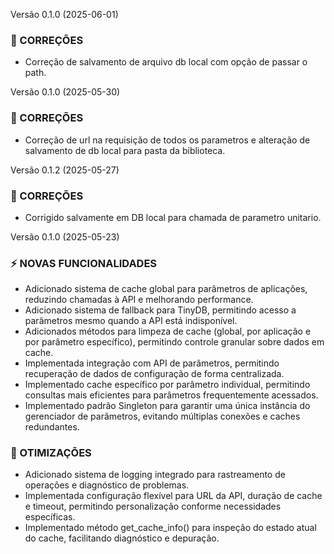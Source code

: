 Versão 0.1.0 (2025-06-01)

### :bug: CORREÇÕES

- Correção de salvamento de arquivo db local com opção de passar o path.


Versão 0.1.0 (2025-05-30)

### :bug: CORREÇÕES

- Correção de url na requisição de todos os parametros e alteração de salvamento de db local para pasta da biblioteca.


Versão 0.1.2 (2025-05-27)

### :bug: CORREÇÕES

- Corrigido salvamente em DB local para chamada de parametro unitario.


Versão 0.1.0 (2025-05-23)

### :zap: NOVAS FUNCIONALIDADES

- Adicionado sistema de cache global para parâmetros de aplicações, reduzindo chamadas à API e melhorando performance.
- Adicionado sistema de fallback para TinyDB, permitindo acesso a parâmetros mesmo quando a API está indisponível.
- Adicionados métodos para limpeza de cache (global, por aplicação e por parâmetro específico), permitindo controle granular sobre dados em cache.
- Implementada integração com API de parâmetros, permitindo recuperação de dados de configuração de forma centralizada.
- Implementado cache específico por parâmetro individual, permitindo consultas mais eficientes para parâmetros frequentemente acessados.
- Implementado padrão Singleton para garantir uma única instância do gerenciador de parâmetros, evitando múltiplas conexões e caches redundantes.

### :rocket: OTIMIZAÇÕES

- Adicionado sistema de logging integrado para rastreamento de operações e diagnóstico de problemas.
- Implementada configuração flexível para URL da API, duração de cache e timeout, permitindo personalização conforme necessidades específicas.
- Implementado método get_cache_info() para inspeção do estado atual do cache, facilitando diagnóstico e depuração.
